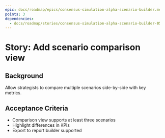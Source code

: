 ```yaml
---
epic: docs/roadmap/epics/consensus-simulation-alpha-scenario-builder.md
points: 3
dependencies:
  - docs/roadmap/stories/consensus-simulation-alpha-scenario-builder-05-run-trigger.md
---
```

# Story: Add scenario comparison view

## Background
Allow strategists to compare multiple scenarios side-by-side with key metrics.

## Acceptance Criteria
- Comparison view supports at least three scenarios
- Highlight differences in KPIs
- Export to report builder supported
